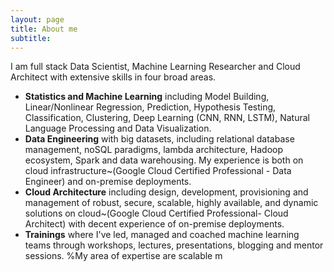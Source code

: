 ```yaml
---
layout: page
title: About me
subtitle: 
---
```



I am full stack Data Scientist, Machine Learning Researcher and Cloud Architect with extensive skills in four broad areas. 

- **Statistics and Machine Learning** including Model Building, Linear/Nonlinear Regression, Prediction, Hypothesis Testing, Classification, Clustering, Deep Learning (CNN, RNN, LSTM), Natural Language Processing and Data Visualization. 
- **Data Engineering** with big datasets, including relational database management, noSQL paradigms, lambda architecture, Hadoop ecosystem, Spark and data warehousing. My experience is both on cloud infrastructure~(Google Cloud Certified Professional - Data Engineer) and on-premise deployments.
- **Cloud Architecture** including design, development, provisioning and management of robust, secure, scalable, highly available, and dynamic solutions on cloud~(Google Cloud Certified Professional- Cloud Architect) with decent experience of on-premise deployments.
- **Trainings** where I've led, managed and coached machine learning teams through workshops, lectures, presentations, blogging and mentor sessions. %My area of expertise are scalable m

<!---It's a work in progress. Here is what I do know about me, but please let me know if you know more!

- Stereotypical geek; fanboy of comics, animes, mangas and fantasy novels.
- Voracious reader. Suggest me a book; I'll read it in a couple of days and start judging you for recommending it to me for the rest of our lives.
- I'm not good at dancing, but play the music and I'll dance nevertheless, unless my family members are around.
- I'd like to say swimming and horse riding - yes; I'd very much want to say that. Oh and skiing!
- I've been working in the domain of Data Science, Big Data, Machine learning and signal processing for the past six years.
- Love mathematics and teaching!-->


